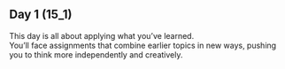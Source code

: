 ## Day 1 (15_1)
This day is all about applying what you’ve learned.\
You’ll face assignments that combine earlier topics in new ways, pushing you to think more independently and creatively.
